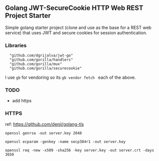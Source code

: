## Golang JWT-SecureCookie HTTP Web REST Project Starter

Simple golang starter project (clone and use as the base for a REST web service) that uses JWT and secure cookies for session authentication.

### Libraries

```
  "github.com/dgrijalva/jwt-go"
  "github.com/gorilla/handlers"
  "github.com/gorilla/mux"
  "github.com/gorilla/securecookie"
``` 

I use `gb` for vendoring so its `gb vendor fetch ` each of the above. 


### TODO 

  - add https 

### HTTPS 

ref: https://github.com/denji/golang-tls

```
openssl genrsa -out server.key 2048

openssl ecparam -genkey -name secp384r1 -out server.key

openssl req -new -x509 -sha256 -key server.key -out server.crt -days 3650
```


